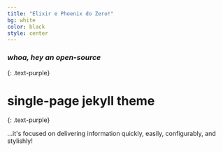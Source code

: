 ```yaml
---
title: "Elixir e Phoenix do Zero!"
bg: white
color: black
style: center
---
```


### *whoa, hey an open-source*
{: .text-purple}

<span class="fa-stack subtlecircle" style="font-size:60px; background:rgba(255,166,0,0.1)">
  <i class="fas fa-code fa-stack-2x text-white"></i>
  <i class="fas fa-code fa-stack-1x text-orange"></i>
</span>

# single-page jekyll theme
{: .text-purple}


…it's focused on delivering information quickly, easily, configurably, and stylishly!
